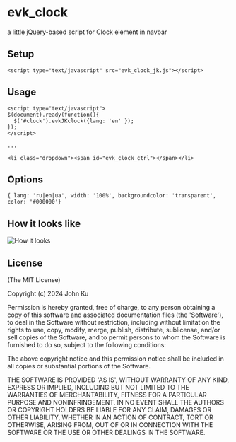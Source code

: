# evk_clock
 a little jQuery-based script for Clock element in navbar
## Setup
```
<script type="text/javascript" src="evk_clock_jk.js"></script>
```
## Usage
```
<script type="text/javascript">
$(document).ready(function(){
  $('#clock').evkJKclock({lang: 'en' });
});
</script>

...

<li class="dropdown"><span id="evk_clock_ctrl"></span></li>
```
## Options
```
{ lang: 'ru|en|ua', width: '100%', backgroundcolor: 'transparent', color: '#000000'}
```
## How it looks like
![How it looks](https://evk2.ru/demo/github/evk_clock.gif)

## License

(The MIT License)

Copyright (c) 2024 John Ku

Permission is hereby granted, free of charge, to any person obtaining
a copy of this software and associated documentation files (the
'Software'), to deal in the Software without restriction, including
without limitation the rights to use, copy, modify, merge, publish, distribute, sublicense, and/or sell copies of the Software, and to
permit persons to whom the Software is furnished to do so, subject to
the following conditions:

The above copyright notice and this permission notice shall be
included in all copies or substantial portions of the Software.

THE SOFTWARE IS PROVIDED 'AS IS', WITHOUT WARRANTY OF ANY KIND,
EXPRESS OR IMPLIED, INCLUDING BUT NOT LIMITED TO THE WARRANTIES OF
MERCHANTABILITY, FITNESS FOR A PARTICULAR PURPOSE AND NONINFRINGEMENT.
IN NO EVENT SHALL THE AUTHORS OR COPYRIGHT HOLDERS BE LIABLE FOR ANY
CLAIM, DAMAGES OR OTHER LIABILITY, WHETHER IN AN ACTION OF CONTRACT,
TORT OR OTHERWISE, ARISING FROM, OUT OF OR IN CONNECTION WITH THE
SOFTWARE OR THE USE OR OTHER DEALINGS IN THE SOFTWARE.
